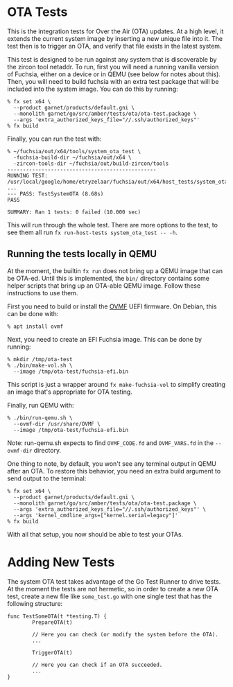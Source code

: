 # OTA Tests

This is the integration tests for Over the Air (OTA) updates. At a high level,
it extends the current system image by inserting a new unique file into it. The
test then is to trigger an OTA, and verify that file exists in the latest
system.

This test is designed to be run against any system that is discoverable by the
zircon tool netaddr. To run, first you will need a running vanilla version of
Fuchsia, either on a device or in QEMU (see below for notes about this). Then,
you will need to build fuchsia with an extra test package that will be included
into the system image. You can do this by running:

```
% fx set x64 \
  --product garnet/products/default.gni \
  --monolith garnet/go/src/amber/tests/ota/ota-test.package \
  --args 'extra_authorized_keys_file="//.ssh/authorized_keys"'
% fx build
```

Finally, you can run the test with:

```
% ~/fuchsia/out/x64/tools/system_ota_test \
  -fuchsia-build-dir ~/fuchsia/out/x64 \
  -zircon-tools-dir ~/fuchsia/out/build-zircon/tools
------------------------------------------------
RUNNING TEST: /usr/local/google/home/etryzelaar/fuchsia/out/x64/host_tests/system_ota_test
...
--- PASS: TestSystemOTA (8.68s)
PASS

SUMMARY: Ran 1 tests: 0 failed (10.000 sec)
```

This will run through the whole test. There are more options to the test, to see
them all run `fx run-host-tests system_ota_test -- -h`.

## Running the tests locally in QEMU

At the moment, the builtin `fx run` does not bring up a QEMU image that can be
OTA-ed. Until this is implemented, the `bin/` directory contains some helper
scripts that bring up an OTA-able QEMU image. Follow these instructions to use
them.

First you need to build or install the [OVMF] UEFI firmware. On Debian, this can
be done with:

```
% apt install ovmf
```

Next, you need to create an EFI Fuchsia image. This can be done by running:

```
% mkdir /tmp/ota-test
% ./bin/make-vol.sh \
  --image /tmp/ota-test/fuchsia-efi.bin
```

This script is just a wrapper around `fx make-fuchsia-vol` to simplify creating
an image that's appropriate for OTA testing.

Finally, run QEMU with:

```
% ./bin/run-qemu.sh \
  --ovmf-dir /usr/share/OVMF \
  --image /tmp/ota-test/fuchsia-efi.bin
```

Note: run-qemu.sh expects to find `OVMF_CODE.fd` and `OVMF_VARS.fd` in the
`--ovmf-dir` directory.

One thing to note, by default, you won't see any terminal output in QEMU after
an OTA. To restore this behavior, you need an extra build argument to send
output to the terminal:

```
% fx set x64 \
  --product garnet/products/default.gni \
  --monolith garnet/go/src/amber/tests/ota/ota-test.package \
  --args 'extra_authorized_keys_file="//.ssh/authorized_keys"' \
  --args 'kernel_cmdline_args=["kernel.serial=legacy"]'
% fx build
```

With all that setup, you now should be able to test your OTAs.

[OVMF]: https://github.com/tianocore/tianocore.github.io/wiki/OVMF

# Adding New Tests

The system OTA test takes advantage of the Go Test Runner to drive tests. At the
moment the tests are not hermetic, so in order to create a new OTA test, create
a new file like `some_test.go` with one single test that has the following
structure:

```
func TestSomeOTA(t *testing.T) {
        PrepareOTA(t)

        // Here you can check (or modify the system before the OTA).
        ...

        TriggerOTA(t)

        // Here you can check if an OTA succeeded.
        ...
}
```
